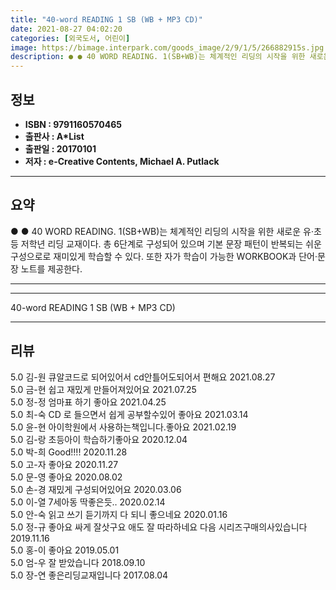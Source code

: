 ```yaml
---
title: "40-word READING 1 SB (WB + MP3 CD)"
date: 2021-08-27 04:02:20
categories: [외국도서, 어린이]
image: https://bimage.interpark.com/goods_image/2/9/1/5/266882915s.jpg
description: ● ● 40 WORD READING. 1(SB+WB)는 체계적인 리딩의 시작을 위한 새로운 유·초등 저학년 리딩 교재이다. 총 6단계로 구성되어 있으며 기본 문장 패턴이 반복되는 쉬운 구성으로로 재미있게 학습할 수 있다. 또한 자가 학습이 가능한 WORKBOOK과 단어·문장 노트를
---
```


## **정보**

- **ISBN : 9791160570465**
- **출판사 : A*List**
- **출판일 : 20170101**
- **저자 : e-Creative Contents, Michael A. Putlack**

------



## **요약**

●  ●  40 WORD READING. 1(SB+WB)는 체계적인 리딩의 시작을 위한 새로운 유·초등 저학년 리딩 교재이다. 총 6단계로 구성되어 있으며 기본 문장 패턴이 반복되는 쉬운 구성으로로 재미있게 학습할 수 있다. 또한 자가 학습이 가능한 WORKBOOK과 단어·문장 노트를 제공한다.

------



------


40-word READING 1 SB (WB + MP3 CD) 

------


## **리뷰** 

5.0 김-원 큐알코드로 되어있어서 cd안틀어도되어서 편해요 2021.08.27 <br/>5.0 금-현 쉽고 재밌게 만들어져있어요  2021.07.25 <br/>5.0 정-정 엄마표 하기 좋아요 2021.04.25 <br/>5.0 최-숙 CD 로 들으면서 쉽게 공부할수있어 좋아요 2021.03.14 <br/>5.0 윤-현 아이학원에서 사용하는책입니다.좋아요 2021.02.19 <br/>5.0 김-랑 초등아이 학습하기좋아요 2020.12.04 <br/>5.0 박-희 Good!!!! 2020.11.28 <br/>5.0 고-자 좋아요 2020.11.27 <br/>5.0 문-영 좋아요 2020.08.02 <br/>5.0 손-경 재밌게 구성되어있어요 2020.03.06 <br/>5.0 이-열 7세아동 딱좋은듯‥ 2020.02.14 <br/>5.0 안-숙 읽고 쓰기 듣기까지 다 되니 좋으네요 2020.01.16 <br/>5.0 정-규 좋아요  싸게  잘삿구요
애도  잘 따라하네요
다음 시리즈구매의사있습니다 2019.11.16 <br/>5.0 홍-이 좋아요 2019.05.01 <br/>5.0 엄-우 잘 받았습니다 2018.09.10 <br/>5.0 장-연 좋은리딩교재입니다 2017.08.04 <br/>
